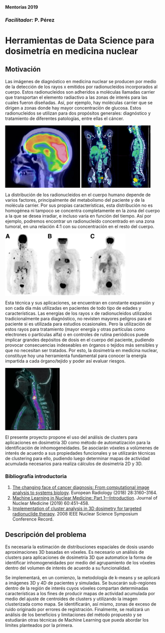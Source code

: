#### Mentorías 2019
### *Facilitador:* P. Pérez

# Herramientas de Data Science para dosimetría en medicina nuclear

## Motivación

Las imágenes de diagnóstico en medicina nuclear se producen por medio de la detección de los rayos x emitidos por radionucleidos incorporados al cuerpo. Estos radionucleidos son adheridos a moléculas llamadas carrier que transportan el elemento radiactivo a las zonas de interés para las cuales fueron diseñadas. Así, por ejemplo, hay moléculas carrier que se dirigen a zonas donde hay mayor concentración de glucosa. Estos radionucleidos se utilizan para dos propósitos generales: diagnóstico y tratamiento de diferentes patologías, entre ellas el cáncer.

<img src="pics/readme-im1.jpg" alt="im1" height="200" align="center"/>
<img src="pics/readme-im2.jpg" alt="im2" height="200" align="center"/>


La distribución de los radionucleidos en el cuerpo humano depende de varios factores, principalmente del metabolismo del paciente y de la molécula carrier. Por sus propias características, esta distribución no es homogénea ni tampoco se concentra completamente en la zona del cuerpo a la que se desea irradiar, e incluso varía en función del tiempo. Así por ejemplo, podremos encontrar un radionucleído concentrado en una zona tumoral, en una relación 4:1 con su concentración en el resto del cuerpo.

<img src="pics/readme-im3.jpg" alt="im3" height="200" align="center"/>

Esta técnica y sus aplicaciones, se encuentran en constante expansión y son cada día más utilizadas en pacientes de todo tipo de edades y características. Las energías de los rayos x de radionucleidos utilizados tradicionalmente para diagnóstico, no revisten mayores peligros para el paciente si es utilizada para estudios ocasionales. Pero la utilización de estos rayos para tratamiento (mayor energía y otras partículas como electrones o partículas alfa) o en controles de rutina periódicos puede implicar grandes depósitos de dosis en el cuerpo del paciente, pudiendo provocar consecuencias indeseables en órganos o tejidos más sensibles y que no necesitan ser tratados. Por esto, la dosimetría en medicina nuclear, constituye hoy una herramienta fundamental para conocer la energía impartida a cada órgano/tejido y poder así evaluar riesgos.

<img src="pics/readme-im4.jpg" alt="im4" height="200" align="center"/>

El presente proyecto propone el uso del análisis de clusters para aplicaciones en dosimetría 3D como método de automatización para la identificación de inhomogeneidades. Se asociarán vóxeles a volúmenes de interés de acuerdo a sus propiedades funcionales y se utilizarán técnicas de clustering para ello, pudiendo luego determinar mapas de actividad acumulada necesarios para realiza cálculos de dosimetría 2D y 3D.

### Bibliografía introductoria

1. [The changing face of cancer diagnosis: From computational image analysis to systems biology](https://link.springer.com/content/pdf/10.1007%2Fs00330-018-5347-9.pdf). European Radiology (2018) 28:3160–3164.
2. [Machine Learning in Nuclear Medicine: Part 1—Introduction](http://jnm.snmjournals.org/content/60/4/451.full.pdf+html). Journal of Nuclear Medicine (2019) 60:451–458.
3. [Implementation of cluster analysis in 3D dosimetry for targeted radionuclide therapy](https://www.researchgate.net/profile/Manuel_Bardies/publication/241157459_Implementation_of_cluster_analysis_in_3D_dosimetry_for_targeted_radionuclide_therapy/links/5bf67e72a6fdcc3a8de8f64d/Implementation-of-cluster-analysis-in-3D-dosimetry-for-targeted-radionuclide-therapy.pdf). 2008 IEEE Nuclear Science Symposium Conference Record.

## Descripción del problema

Es necesaria la estimación de distribuciones espaciales de dosis usando aproximaciones 3D basadas en vóxeles. Es necesario un análisis de clusters para aplicaciones de dosimetría 3D que automatice la forma de identificar inhomogeneidades por medio del agrupamiento de los vóxeles dentro del volumen de interés de acuerdo a su funcionalidad.

Se implementará, en un comienzo, la metodología de k-means y se aplicará a imágenes 3D y 4D de pacientes y simuladas. Se buscarán sub-regiones dentro de la región de interés cuyos vóxeles compartan determinadas características a los fines de producir mapas de actividad acumulada por medio del ajuste de centroides de clusters y utilizando la imagen clusterizada como mapa. Se identificarán, así mismo, zonas de exceso de ruido originado por errores de registración. Finalmente, se realizará un análisis de los beneficios y limitaciones del método propuesto y se estudiarán otras técnicas de Machine Learning que pueda abordar los límites planteados por la primera.
